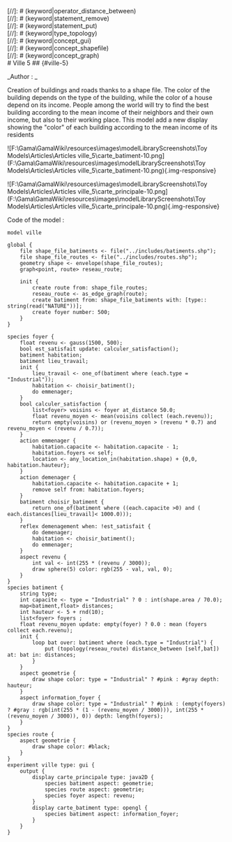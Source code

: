 [//]: # (keyword|operator_gauss)
<div class='gama-keyword-style' id ='300_0_301_operator-gauss'></div>
[//]: # (keyword|operator_distance_between)
<div class='gama-keyword-style' id ='300_1_265_operator-distance-between'></div>
[//]: # (keyword|statement_remove)
<div class='gama-keyword-style' id ='300_2_618_statement-remove'></div>
[//]: # (keyword|statement_put)
<div class='gama-keyword-style' id ='300_3_614_statement-put'></div>
[//]: # (keyword|type_topology)
<div class='gama-keyword-style' id ='300_4_1567_type-topology'></div>
[//]: # (keyword|concept_gui)
<div class='gama-keyword-style' id ='300_5_52_concept-gui'></div>
[//]: # (keyword|concept_shapefile)
<div class='gama-keyword-style' id ='300_6_99_concept-shapefile'></div>
[//]: # (keyword|concept_graph)
<div class='gama-keyword-style' id ='300_7_47_concept-graph'></div>
# Ville 5 ## {#ville-5}


_Author : _

Creation of buildings and roads thanks to a shape file. The color of the building depends on the type of the building, while the color of a house depend on its income. People among the world will try to find the best building according to the mean income of their neighbors and their own income, but also to their working place. This model add a new display showing the "color" of each building according to the mean income of its residents


![F:\Gama\GamaWiki\resources\images\modelLibraryScreenshots\Toy Models\Articles\Articles ville_5\carte_batiment-10.png](F:\Gama\GamaWiki\resources\images\modelLibraryScreenshots\Toy Models\Articles\Articles ville_5\carte_batiment-10.png){.img-responsive}

![F:\Gama\GamaWiki\resources\images\modelLibraryScreenshots\Toy Models\Articles\Articles ville_5\carte_principale-10.png](F:\Gama\GamaWiki\resources\images\modelLibraryScreenshots\Toy Models\Articles\Articles ville_5\carte_principale-10.png){.img-responsive}

Code of the model : 

```
model ville

global {
	file shape_file_batiments <- file("../includes/batiments.shp");
	file shape_file_routes <- file("../includes/routes.shp");
	geometry shape <- envelope(shape_file_routes);
	graph<point, route> reseau_route;
	
	init {
		create route from: shape_file_routes;
		reseau_route <- as_edge_graph(route);
		create batiment from: shape_file_batiments with: [type:: string(read("NATURE"))];
		create foyer number: 500;
	}
} 

species foyer {
	float revenu <- gauss(1500, 500);
	bool est_satisfait update: calculer_satisfaction();
	batiment habitation;
	batiment lieu_travail;
	init {
		lieu_travail <- one_of(batiment where (each.type = "Industrial"));
		habitation <- choisir_batiment(); 
		do emmenager;
	}
	bool calculer_satisfaction {
		list<foyer> voisins <- foyer at_distance 50.0;
		float revenu_moyen <- mean(voisins collect (each.revenu));
		return empty(voisins) or (revenu_moyen > (revenu * 0.7) and revenu_moyen < (revenu / 0.7));
	}
	action emmenager {
		habitation.capacite <- habitation.capacite - 1;
		habitation.foyers << self;
		location <- any_location_in(habitation.shape) + {0,0, habitation.hauteur};
	}
	action demenager {
		habitation.capacite <- habitation.capacite + 1;
		remove self from: habitation.foyers;
	}
	batiment choisir_batiment {
		return one_of(batiment where ((each.capacite >0) and ( each.distances[lieu_travail]< 1000.0)));
	}
	reflex demenagement when: !est_satisfait {
		do demenager;
		habitation <- choisir_batiment();
		do emmenager;
	}
	aspect revenu {
		int val <- int(255 * (revenu / 3000));
		draw sphere(5) color: rgb(255 - val, val, 0);
	}
}
species batiment {
	string type;
	int capacite <- type = "Industrial" ? 0 : int(shape.area / 70.0);
	map<batiment,float> distances;
	int hauteur <- 5 + rnd(10);
	list<foyer> foyers ;
	float revenu_moyen update: empty(foyer) ? 0.0 : mean (foyers collect each.revenu);
	init {
		loop bat over: batiment where (each.type = "Industrial") {
			put (topology(reseau_route) distance_between [self,bat]) at: bat in: distances;
		}
	}
	aspect geometrie {
		draw shape color: type = "Industrial" ? #pink : #gray depth: hauteur;
	}
	aspect information_foyer {
		draw shape color: type = "Industrial" ? #pink : (empty(foyers) ? #gray : rgb(int(255 * (1 - (revenu_moyen / 3000))), int(255 * (revenu_moyen / 3000)), 0)) depth: length(foyers);
	}
}
species route {
	aspect geometrie {
		draw shape color: #black;
	}
}
experiment ville type: gui {
	output {
		display carte_principale type: java2D {
			species batiment aspect: geometrie;
			species route aspect: geometrie;
			species foyer aspect: revenu;
		}
		display carte_batiment type: opengl {
			species batiment aspect: information_foyer;
		}
	}
}
```